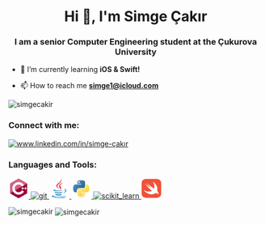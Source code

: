 <h1 align="center">Hi 👋, I'm Simge Çakır</h1>
<h3 align="center">I am a senior Computer Engineering student at the Çukurova University</h3>

- 🌱 I’m currently learning **iOS & Swift!**

- 📫 How to reach me **simge1@icloud.com**

<p align="left"> <img src="https://komarev.com/ghpvc/?username=simgecakir&label=Profile%20views&color=0e75b6&style=flat" alt="simgecakir" /> </p>

<h3 align="left">Connect with me:</h3>
<p align="left">
<a href="https://linkedin.com/in/www.linkedin.com/in/simge-çakır" target="blank"><img align="center" src="https://raw.githubusercontent.com/rahuldkjain/github-profile-readme-generator/master/src/images/icons/Social/linked-in-alt.svg" alt="www.linkedin.com/in/simge-çakır" height="30" width="40" /></a>
</p>

<h3 align="left">Languages and Tools:</h3>
<p align="left"> <a href="https://www.w3schools.com/cpp/" target="_blank"> <img src="https://raw.githubusercontent.com/devicons/devicon/master/icons/cplusplus/cplusplus-original.svg" alt="cplusplus" width="40" height="40"/> </a> <a href="https://git-scm.com/" target="_blank"> <img src="https://www.vectorlogo.zone/logos/git-scm/git-scm-icon.svg" alt="git" width="40" height="40"/> </a> <a href="https://www.java.com" target="_blank"> <img src="https://raw.githubusercontent.com/devicons/devicon/master/icons/java/java-original.svg" alt="java" width="40" height="40"/> </a> <a href="https://www.python.org" target="_blank"> <img src="https://raw.githubusercontent.com/devicons/devicon/master/icons/python/python-original.svg" alt="python" width="40" height="40"/> </a> <a href="https://scikit-learn.org/" target="_blank"> <img src="https://upload.wikimedia.org/wikipedia/commons/0/05/Scikit_learn_logo_small.svg" alt="scikit_learn" width="40" height="40"/> </a> <a href="https://developer.apple.com/swift/" target="_blank"> <img src="https://raw.githubusercontent.com/devicons/devicon/master/icons/swift/swift-original.svg" alt="swift" width="40" height="40"/> </a> </p>

<p><img align="left" src="https://github-readme-stats.vercel.app/api/top-langs?username=simgecakir&show_icons=true&locale=en&layout=compact" alt="simgecakir" /></p>

<p>&nbsp;<img align="center" src="https://github-readme-stats.vercel.app/api?username=simgecakir&show_icons=true&locale=en" alt="simgecakir" /></p>
